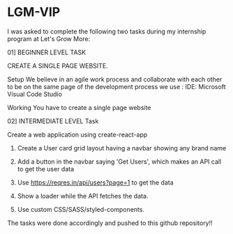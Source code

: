 # LGM-VIP

I was asked to complete the following two tasks during my internship program at Let's Grow More:

01] BEGINNER LEVEL TASK

CREATE A SINGLE PAGE WEBSITE.

Setup 
We believe in an agile work process and collaborate with each other to be on the same page of the 
development process we use : 
IDE: Microsoft Visual Code Studio 

Working 
You have to create a single page website


02] INTERMEDIATE LEVEL Task

 Create a web application using create-react-app
1. Create a User card grid layout having a navbar showing any brand name 

2. Add a button in the navbar saying 'Get Users', which makes an API call to get the user data

3. Use https://reqres.in/api/users?page=1 to get the data 

4. Show a loader while the API fetches the data. 

5. Use custom CSS/SASS/styled-components. 

The tasks were done accordingly and pushed to this github repository!!

